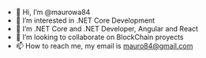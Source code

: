 - 👋 Hi, I’m @maurowa84
- 👀 I’m interested in .NET Core Development
- 🌱 I’m .NET Core and .NET Developer, Angular and React
- 💞️ I’m looking to collaborate on BlockChain proyects
- 📫 How to reach me, my email is mauro84@gmail.com

<!---
maurowa84/maurowa84 is a ✨ special ✨ repository because its `README.md` (this file) appears on your GitHub profile.
You can click the Preview link to take a look at your changes.
--->
